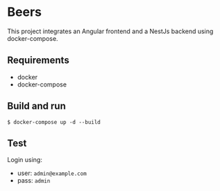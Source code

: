 # Beers

This project integrates an Angular frontend and a NestJs backend using docker-compose.

## Requirements

* docker
* docker-compose

## Build and run

`$ docker-compose up -d --build`

## Test

Login using:
* user: `admin@example.com`
* pass: `admin`
